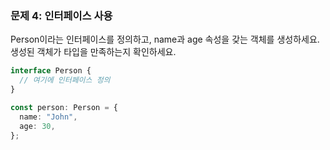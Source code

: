 ### 문제 4: 인터페이스 사용

Person이라는 인터페이스를 정의하고, name과 age 속성을 갖는 객체를 생성하세요. 생성된 객체가 타입을 만족하는지 확인하세요.

```ts
interface Person {
  // 여기에 인터페이스 정의
}

const person: Person = {
  name: "John",
  age: 30,
};
```
